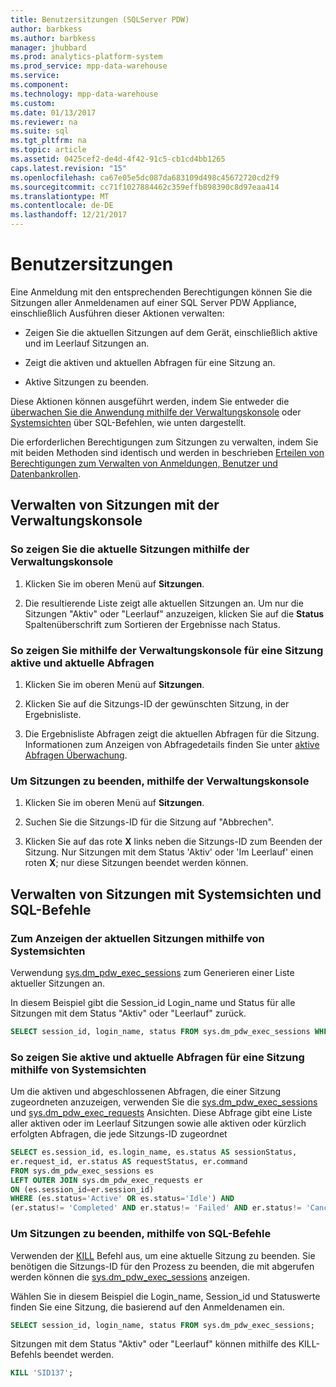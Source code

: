 ```yaml
---
title: Benutzersitzungen (SQLServer PDW)
author: barbkess
ms.author: barbkess
manager: jhubbard
ms.prod: analytics-platform-system
ms.prod_service: mpp-data-warehouse
ms.service: 
ms.component: 
ms.technology: mpp-data-warehouse
ms.custom: 
ms.date: 01/13/2017
ms.reviewer: na
ms.suite: sql
ms.tgt_pltfrm: na
ms.topic: article
ms.assetid: 0425cef2-de4d-4f42-91c5-cb1cd4bb1265
caps.latest.revision: "15"
ms.openlocfilehash: ca67e05e5dc087da683109d498c45672720cd2f9
ms.sourcegitcommit: cc71f1027884462c359effb898390c8d97eaa414
ms.translationtype: MT
ms.contentlocale: de-DE
ms.lasthandoff: 12/21/2017
---
```

# <a name="user-sessions"></a>Benutzersitzungen
Eine Anmeldung mit den entsprechenden Berechtigungen können Sie die Sitzungen aller Anmeldenamen auf einer SQL Server PDW Appliance, einschließlich Ausführen dieser Aktionen verwalten:  
  
-   Zeigen Sie die aktuellen Sitzungen auf dem Gerät, einschließlich aktive und im Leerlauf Sitzungen an.  
  
-   Zeigt die aktiven und aktuellen Abfragen für eine Sitzung an.  
  
-   Aktive Sitzungen zu beenden.  
  
Diese Aktionen können ausgeführt werden, indem Sie entweder die [überwachen Sie die Anwendung mithilfe der Verwaltungskonsole](monitor-the-appliance-by-using-the-admin-console.md) oder [Systemsichten](tsql-system-views.md) über SQL-Befehlen, wie unten dargestellt.  
  
Die erforderlichen Berechtigungen zum Sitzungen zu verwalten, indem Sie mit beiden Methoden sind identisch und werden in beschrieben [Erteilen von Berechtigungen zum Verwalten von Anmeldungen, Benutzer und Datenbankrollen](grant-permissions.md#grant-permissions-to-manage-logins-users-and-database-roles).  
  
## <a name="manage-sessions-by-using-the-admin-console"></a>Verwalten von Sitzungen mit der Verwaltungskonsole  
  
### <a name="to-view-current-sessions-by-using-the-admin-console"></a>So zeigen Sie die aktuelle Sitzungen mithilfe der Verwaltungskonsole  
  
1.  Klicken Sie im oberen Menü auf **Sitzungen**.  
  
2.  Die resultierende Liste zeigt alle aktuellen Sitzungen an. Um nur die Sitzungen "Aktiv" oder "Leerlauf" anzuzeigen, klicken Sie auf die **Status** Spaltenüberschrift zum Sortieren der Ergebnisse nach Status.  
  
### <a name="to-view-active-and-recent-queries-for-a-session-by-using-the-admin-console"></a>So zeigen Sie mithilfe der Verwaltungskonsole für eine Sitzung aktive und aktuelle Abfragen  
  
1.  Klicken Sie im oberen Menü auf **Sitzungen**.  
  
2.  Klicken Sie auf die Sitzungs-ID der gewünschten Sitzung, in der Ergebnisliste.  
  
3.  Die Ergebnisliste Abfragen zeigt die aktuellen Abfragen für die Sitzung. Informationen zum Anzeigen von Abfragedetails finden Sie unter [aktive Abfragen Überwachung](monitoring-active-queries.md).  
  
### <a name="to-end-sessions-by-using-the-admin-console"></a>Um Sitzungen zu beenden, mithilfe der Verwaltungskonsole  
  
1.  Klicken Sie im oberen Menü auf **Sitzungen**.  
  
2.  Suchen Sie die Sitzungs-ID für die Sitzung auf "Abbrechen".  
  
3.  Klicken Sie auf das rote **X** links neben die Sitzungs-ID zum Beenden der Sitzung. Nur Sitzungen mit dem Status 'Aktiv' oder 'Im Leerlauf' einen roten **X**; nur diese Sitzungen beendet werden können.  
  
## <a name="manage-sessions-by-using-system-views-and-sql-commands"></a>Verwalten von Sitzungen mit Systemsichten und SQL-Befehle  
  
### <a name="to-view-current-sessions-by-using-system-views"></a>Zum Anzeigen der aktuellen Sitzungen mithilfe von Systemsichten  
Verwendung [sys.dm_pdw_exec_sessions](../relational-databases/system-dynamic-management-views/sys-dm-pdw-exec-sessions-transact-sql.md) zum Generieren einer Liste aktueller Sitzungen an.  
  
In diesem Beispiel gibt die Session_id Login_name und Status für alle Sitzungen mit dem Status "Aktiv" oder "Leerlauf" zurück.  
  
```sql  
SELECT session_id, login_name, status FROM sys.dm_pdw_exec_sessions WHERE status='Active' OR status='Idle';  
```  
  
### <a name="to-view-active-and-recent-queries-for-a-session-by-using-system-views"></a>So zeigen Sie aktive und aktuelle Abfragen für eine Sitzung mithilfe von Systemsichten  
Um die aktiven und abgeschlossenen Abfragen, die einer Sitzung zugeordneten anzuzeigen, verwenden Sie die [sys.dm_pdw_exec_sessions](../relational-databases/system-dynamic-management-views/sys-dm-pdw-exec-sessions-transact-sql.md) und [sys.dm_pdw_exec_requests](../relational-databases/system-dynamic-management-views/sys-dm-pdw-exec-requests-transact-sql.md) Ansichten. Diese Abfrage gibt eine Liste aller aktiven oder im Leerlauf Sitzungen sowie alle aktiven oder kürzlich erfolgten Abfragen, die jede Sitzungs-ID zugeordnet  
  
```sql  
SELECT es.session_id, es.login_name, es.status AS sessionStatus,   
er.request_id, er.status AS requestStatus, er.command   
FROM sys.dm_pdw_exec_sessions es   
LEFT OUTER JOIN sys.dm_pdw_exec_requests er   
ON (es.session_id=er.session_id)   
WHERE (es.status='Active' OR es.status='Idle') AND   
(er.status!= 'Completed' AND er.status!= 'Failed' AND er.status!= 'Cancelled');  
```  
  
### <a name="to-end-sessions-by-using-sql-commands"></a>Um Sitzungen zu beenden, mithilfe von SQL-Befehle  
Verwenden der [KILL](../t-sql/language-elements/kill-transact-sql.md) Befehl aus, um eine aktuelle Sitzung zu beenden. Sie benötigen die Sitzungs-ID für den Prozess zu beenden, die mit abgerufen werden können die [sys.dm_pdw_exec_sessions](../relational-databases/system-dynamic-management-views/sys-dm-pdw-exec-sessions-transact-sql.md) anzeigen.  
  
Wählen Sie in diesem Beispiel die Login_name, Session_id und Statuswerte finden Sie eine Sitzung, die basierend auf den Anmeldenamen ein.  
  
```sql  
SELECT session_id, login_name, status FROM sys.dm_pdw_exec_sessions;  
```  
  
Sitzungen mit dem Status "Aktiv" oder "Leerlauf" können mithilfe des KILL-Befehls beendet werden.  
  
```sql  
KILL 'SID137';  
```  
  
<!-- MISSING LINKS 
## See Also  
[Common Metadata Query Examples &#40;SQL Server PDW&#41;](../sqlpdw/common-metadata-query-examples-sql-server-pdw.md)  
-->
  
